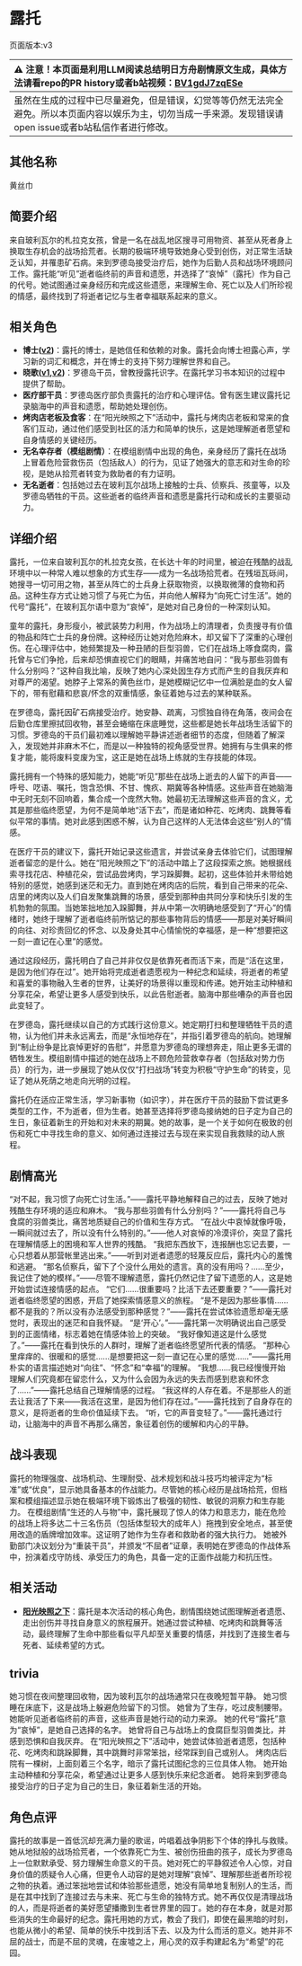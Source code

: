 # 露托
页面版本:v3
 

| :warning: 注意！本页面是利用LLM阅读总结明日方舟剧情原文生成，具体方法请看repo的PR history或者b站视频：[BV1gdJ7zqESe](https://www.bilibili.com/video/BV1gdJ7zqESe/)         |
|:----------------------------|
| 虽然在生成的过程中已尽量避免，但是错误，幻觉等等仍然无法完全避免。所以本页面内容以娱乐为主，切勿当成一手来源。发现错误请open issue或者b站私信作者进行修改。|



## 其他名称
黄丝巾
## 简要介绍
来自玻利瓦尔的札拉克女孩，曾是一名在战乱地区搜寻可用物资、甚至从死者身上换取生存机会的战场拾荒者。长期的极端环境导致她身心受到创伤，对正常生活缺乏认知，并罹患矿石病。来到罗德岛接受治疗后，她作为后勤人员和战场环境顾问工作。露托能“听见”逝者临终前的声音和遗愿，并选择了“哀悼”（露托）作为自己的代号。她试图通过亲身经历和完成这些遗愿，来理解生命、死亡以及人们所珍视的情感，最终找到了将逝者记忆与生者幸福联系起来的意义。
## 相关角色
-   **博士([v2](extended_char_bo_shi.md))**：露托的博士，是她信任和依赖的对象。露托会向博士袒露心声，学习新的词汇和概念，并在博士的支持下努力理解世界和自己。
-   **晓歌([v1](../chars/char_497_ctable.md),[v2](char_497_ctable.md))**：罗德岛干员，曾教授露托识字。在露托学习书本知识的过程中提供了帮助。
-   **医疗部干员**：罗德岛医疗部负责露托的治疗和心理评估。曾有医生建议露托记录脑海中的声音和遗愿，帮助她处理创伤。
-   **烤肉店老板及食客**：在“阳光映照之下”活动中，露托与烤肉店老板和常来的食客们互动，通过他们感受到社区的活力和简单的快乐，这是她理解逝者愿望和自身情感的关键经历。
-   **无名幸存者（模组剧情）**：在模组剧情中出现的角色，亲身经历了露托在战场上冒着危险营救伤员（包括敌人）的行为，见证了她强大的意志和对生命的珍视，是她从拾荒者转变为救助者的有力证明。
-   **无名逝者**：包括她过去在玻利瓦尔战场上接触的士兵、侦察兵、孩童等，以及罗德岛牺牲的干员。这些逝者的临终声音和遗愿是露托行动和成长的主要驱动力。
## 详细介绍
露托，一位来自玻利瓦尔的札拉克女孩，在长达十年的时间里，被迫在残酷的战乱环境中以一种常人难以想象的方式生存——成为一名战场拾荒者。在残垣瓦砾间，她搜寻一切可用之物，甚至从阵亡的士兵身上获取物资，以换取微薄的食物和药品。这种生存方式让她习惯了与死亡为伍，并向他人解释为“向死亡讨生活”。她的代号“露托”，在玻利瓦尔语中意为“哀悼”，是她对自己身份的一种深刻认知。

童年的露托，身形瘦小，被武装势力利用，作为战场上的清理者，负责搜寻有价值的物品和阵亡士兵的身份牌。这种经历让她对危险麻木，却又留下了深重的心理创伤。在心理评估中，她频繁提及一种丑陋的巨型羽兽，它们在战场上啄食腐肉，露托曾与它们争抢，后来却恐惧直视它们的眼睛，并痛苦地自问：“我与那些羽兽有什么分别吗？”这种自我比喻，反映了她内心深处因生存方式而产生的自我厌弃和对尊严的渴望。她脖子上常系的黄色丝巾，是她模糊记忆中一位满脸是血的女人留下的，带有慰藉和悲哀/怀念的双重情感，象征着她与过去的某种联系。

在罗德岛，露托因矿石病接受治疗。她安静、疏离，习惯独自待在角落，夜间会在后勤仓库里擦拭回收物，甚至会蜷缩在床底睡觉，这些都是她长年战场生活留下的习惯。罗德岛的干员们最初难以理解她平静讲述逝者细节的态度，但随着了解深入，发现她并非麻木不仁，而是以一种独特的视角感受世界。她拥有与生俱来的修复才能，能将废料变废为宝，这正是她在战场上练就的生存技能的体现。

露托拥有一个特殊的感知能力，她能“听见”那些在战场上逝去的人留下的声音——呼号、呓语、嘱托，饱含恐惧、不甘、愧疚、期冀等各种情感。这些声音在她脑海中无时无刻不回响着，集合成一个庞然大物。她最初无法理解这些声音的含义，尤其是那些临终愿望，为何不是简单地“活下去”，而是诸如种花、吃烤肉、跳舞等看似平常的事情。她对此感到困惑不解，认为自己这样的人无法体会这些“别人的”情感。

在医疗干员的建议下，露托开始记录这些遗言，并尝试亲身去体验它们，试图理解逝者留恋的是什么。她在“阳光映照之下”的活动中踏上了这段探索之旅。她根据线索寻找花店、种植花朵，尝试品尝烤肉，学习跺脚舞。起初，这些体验并未带给她特别的感觉，她感到迷茫和无力。直到她在烤肉店的后院，看到自己带来的花朵、店里的烤肉以及人们自发聚集跳舞的场景，感受到那种由共同分享和快乐引发的生机勃勃的氛围。当她笨拙地加入跺脚舞，并从中第一次明确地感受到了“开心”的情绪时，她终于理解了逝者临终前所惦记的那些事物背后的情感——那是对美好瞬间的向往、对珍贵回忆的怀念、以及身处其中心情愉悦的幸福感，是一种“想要把这一刻一直记在心里”的感觉。

通过这段经历，露托明白了自己并非仅仅是依靠死者而活下来，而是“活在这里，是因为他们存在过”。她开始将完成逝者遗愿视为一种纪念和延续，将逝者的希望和喜爱的事物融入生者的世界，让美好的场景得以重现和传递。她开始主动种植和分享花朵，希望让更多人感受到快乐，以此告慰逝者。脑海中那些嘈杂的声音也因此变轻了。

在罗德岛，露托继续以自己的方式践行这份意义。她定期打扫和整理牺牲干员的遗物，认为他们并未永远离去，而是“永恒地存在”，并指引着罗德岛的航向。她理解到“制止纷争是比哀悼更好的告慰”，并愿意为罗德岛的理想奔走，阻止更多无谓的牺牲发生。模组剧情中描述的她在战场上不顾危险营救幸存者（包括敌对势力伤员）的行为，进一步展现了她从仅仅“打扫战场”转变为积极“守护生命”的转变，见证了她从死荫之地走向光明的过程。

露托仍在适应正常生活，学习新事物（如识字），并在医疗干员的鼓励下尝试更多类型的工作，不为逝者，但为生者。她甚至选择将罗德岛接纳她的日子定为自己的生日，象征着新生的开始和对未来的期冀。她的故事，是一个关于如何在极致的创伤和死亡中寻找生命的意义、如何通过连接过去与现在来实现自我救赎的动人旅程。
## 剧情高光
“对不起，我习惯了向死亡讨生活。”——露托平静地解释自己的过去，反映了她对残酷生存环境的适应和麻木。
“我与那些羽兽有什么分别吗？”——露托将自己与食腐的羽兽类比，痛苦地质疑自己的价值和生存方式。
“在战火中哀悼就像呼吸，一瞬间就过去了，所以没有什么特别的。”——他人对哀悼的冷漠评价，突显了露托在理解情感上的困境和军人世界的残酷。
“我把东西放下，连报酬也忘记去要，一心只想着从那营帐里逃出来。”——听到对逝者遗愿的轻蔑反应后，露托内心的羞愧和逃避。
“那名侦察兵，留下了个没什么用处的遗言。真的没有用吗？......至少，我记住了她的模样。”——尽管不理解遗愿，露托仍然记住了留下遗愿的人，这是她开始尝试连接情感的起点。
“它们......很重要吗？比活下去还要重要？”——露托对逝者临终愿望的困惑，开启了她探索情感意义的旅程。
“是不是因为那些事情......都不是我的？所以没有办法感受到那种感觉？”——露托在尝试体验遗愿却毫无感觉时，表现出的迷茫和自我怀疑。
“是‘开心’。”——露托第一次明确说出自己感受到的正面情绪，标志着她在情感体验上的突破。
“我好像知道这是什么感觉了。”——露托在看到快乐的人群时，理解了逝者临终愿望所代表的情感。
“那种心里痒痒的、很暖和的感觉......是想要把这一刻一直记在心里的感觉......”——露托用朴实的语言描述她对“向往”、“怀念”和“幸福”的理解。
“我想......我已经慢慢开始理解人们究竟都在留恋什么，又为什么会因为永远的失去而感到悲哀和怀念了......”——露托总结自己理解情感的过程。
“我这样的人存在着。不是那些人的逝去让我活了下来——我活在这里，是因为他们存在过。”——露托找到了自身存在的意义，是将逝者的生命价值延续下去。
“听，它的声音变轻了。”——露托通过行动，让脑海中的声音不再那么痛苦，象征着创伤的缓解和内心的平静。
## 战斗表现
露托的物理强度、战场机动、生理耐受、战术规划和战斗技巧均被评定为“标准”或“优良”，显示她具备基本的作战能力。尽管她的核心经历是战场拾荒，但档案和模组描述显示她在极端环境下锻炼出了极强的韧性、敏锐的洞察力和生存能力。
在模组剧情“生还的人与物”中，露托展现了惊人的体力和意志力，能在危险的战场上将多达二十三名伤员（包括体型较大的成年人）拖拽到安全地点，甚至使用改造的盾牌增加效率。这证明了她作为生存者和救助者的强大执行力。
她被外勤部门决议划分为“重装干员”，并颁发“不屈者”证章，表明她在罗德岛的作战体系中，扮演着戍守防线、承受压力的角色，具备一定的正面作战能力和抗压性。
## 相关活动
-   **[阳光映照之下](../stories/story_luton_set_1.md)**：露托是本次活动的核心角色，剧情围绕她试图理解逝者遗愿、走出创伤并寻找自身意义的旅程展开。她通过尝试种植、吃烤肉和跳舞等活动，最终理解了生命中那些看似平凡却至关重要的情感，并找到了连接生者与死者、延续希望的方式。
## trivia
她习惯在夜间整理回收物，因为玻利瓦尔的战场通常只在夜晚短暂平静。
她习惯睡在床底下，这是战场上躲避危险留下的习惯。
她曾为了生存，吃过皮制腰带。
她能听见逝者临终前的声音，这些声音是她行动的动力来源。
她的代号“露托”意为“哀悼”，是她自己选择的名字。
她曾将自己与战场上的食腐巨型羽兽类比，并感到恐惧和自我厌弃。
在“阳光映照之下”活动中，她尝试体验逝者遗愿，包括种花、吃烤肉和跳跺脚舞，其中跳舞时非常笨拙，经常踩到自己或别人。
烤肉店后院有一棵树，上面刻着三个名字，暗示了露托试图纪念的三位具体人物。
她开始主动种植和分享花朵，希望通过让更多人感到快乐来纪念逝者。
她将来到罗德岛接受治疗的日子定为自己的生日，象征着新生活的开始。
## 角色点评
露托的故事是一首低沉却充满力量的歌谣，吟唱着战争阴影下个体的挣扎与救赎。她从地狱般的战场拾荒者，一个依靠死亡为生、被创伤扭曲的孩子，成长为罗德岛上一位默默承受、努力理解生命意义的干员。她对死亡的平静叙述令人心惊，对自身价值的质疑令人心痛，但更令人动容的是她对理解“哀悼”、理解那些逝者所珍视之物的执着。通过笨拙地尝试和体验那些遗愿，她没有简单地复制别人的生活，而是在其中找到了连接过去与未来、死亡与生命的独特方式。她不再仅仅是清理战场的人，而是将逝者的美好愿望播撒到生者世界里的园丁。她的存在本身，就是对那些消失的生命最好的纪念。露托用她的方式，教会了我们，即使在最黑暗的时刻，也能从微小的希望、简单的快乐中找到活下去、以及为什么而活的意义。她并非不屈的战士，而是不屈的灵魂，在废墟之上，用心灵的双手构建起名为“希望”的花园。